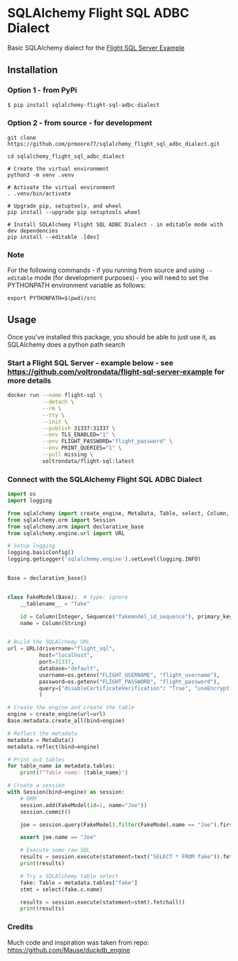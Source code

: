 # SQLAlchemy Flight SQL ADBC Dialect 

Basic SQLAlchemy dialect for the [Flight SQL Server Example](https://github.com/voltrondata/flight-sql-server-example)

## Installation

### Option 1 - from PyPi
```sh
$ pip install sqlalchemy-flight-sql-adbc-dialect
```

### Option 2 - from source - for development
```shell
git clone https://github.com/prmoore77/sqlalchemy_flight_sql_adbc_dialect.git

cd sqlalchemy_flight_sql_adbc_dialect

# Create the virtual environment
python3 -m venv .venv

# Activate the virtual environment
. .venv/bin/activate

# Upgrade pip, setuptools, and wheel
pip install --upgrade pip setuptools wheel

# Install SQLAlchemy Flight SQL ADBC Dialect - in editable mode with dev dependencies
pip install --editable .[dev]
```

### Note
For the following commands - if you running from source and using `--editable` mode (for development purposes) - you will need to set the PYTHONPATH environment variable as follows:
```shell
export PYTHONPATH=$(pwd)/src
```

## Usage

Once you've installed this package, you should be able to just use it, as SQLAlchemy does a python path search

### Start a Flight SQL Server - example below - see https://github.com/voltrondata/flight-sql-server-example for more details
```bash
docker run --name flight-sql \
           --detach \
           --rm \
           --tty \
           --init \
           --publish 31337:31337 \
           --env TLS_ENABLED="1" \
           --env FLIGHT_PASSWORD="flight_password" \
           --env PRINT_QUERIES="1" \
           --pull missing \
           voltrondata/flight-sql:latest
```

### Connect with the SQLAlchemy Flight SQL ADBC Dialect
```python
import os
import logging

from sqlalchemy import create_engine, MetaData, Table, select, Column, text, Integer, String, Sequence
from sqlalchemy.orm import Session
from sqlalchemy.orm import declarative_base
from sqlalchemy.engine.url import URL

# Setup logging
logging.basicConfig()
logging.getLogger('sqlalchemy.engine').setLevel(logging.INFO)


Base = declarative_base()


class FakeModel(Base):  # type: ignore
    __tablename__ = "fake"

    id = Column(Integer, Sequence("fakemodel_id_sequence"), primary_key=True)
    name = Column(String)


# Build the SQLAlchemy URL
url = URL(drivername="flight_sql",
          host="localhost",
          port=31337,
          database="default",
          username=os.getenv("FLIGHT_USERNAME", "flight_username"),
          password=os.getenv("FLIGHT_PASSWORD", "flight_password"),
          query={"disableCertificateVerification": "True", "useEncryption": "True"},
          )

# Create the engine and create the table
engine = create_engine(url=url)
Base.metadata.create_all(bind=engine)

# Reflect the metadata
metadata = MetaData()
metadata.reflect(bind=engine)

# Print out tables
for table_name in metadata.tables:
    print(f"Table name: {table_name}")

# Create a session
with Session(bind=engine) as session:
    # ORM
    session.add(FakeModel(id=1, name="Joe"))
    session.commit()

    joe = session.query(FakeModel).filter(FakeModel.name == "Joe").first()

    assert joe.name == "Joe"

    # Execute some raw SQL
    results = session.execute(statement=text("SELECT * FROM fake")).fetchall()
    print(results)

    # Try a SQLAlchemy table select
    fake: Table = metadata.tables["fake"]
    stmt = select(fake.c.name)

    results = session.execute(statement=stmt).fetchall()
    print(results)
```

### Credits
Much code and inspiration was taken from repo: https://github.com/Mause/duckdb_engine

